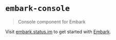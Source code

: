 # `embark-console`

> Console component for Embark

Visit [embark.status.im](https://embark.status.im/) to get started with
[Embark](https://github.com/embarklabs/embark).
